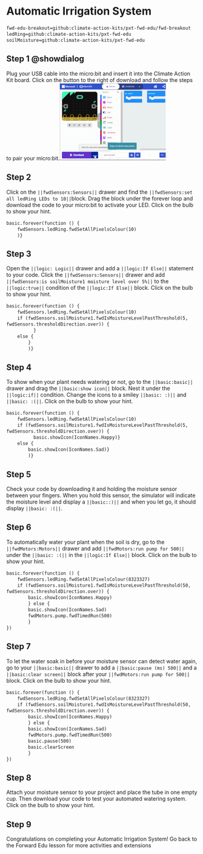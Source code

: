 # Automatic Irrigation System
```package
fwd-edu-breakout=github:climate-action-kits/pxt-fwd-edu/fwd-breakout
ledRing=github:climate-action-kits/pxt-fwd-edu
soilMoisture=github:climate-action-kits/pxt-fwd-edu
```
## Step 1 @showdialog
Plug your USB cable into the micro:bit and insert it into the Climate Action Kit board. Click on the button to the right of download and follow the steps to pair your micro:bit.![Plug your USB cable into the micro:bit and insert it into the Climate Action Kit board. Click on the button to the right of download and follow the steps to pair your micro:bit.](https://raw.githubusercontent.com/mbakhtar/iste-advanced-agriculture-v2/master/pair%20microbit-280x203.gif)

## Step 2
Click on the ``||fwdSensors:Sensors||`` drawer and 
find the ``||fwdSensors:set all ledRing LEDs to 10||``block.
Drag the block under the forever loop and download the code to your micro:bit to activate your LED.
Click on the bulb to show your hint.
```blocks
basic.forever(function () {
    fwdSensors.ledRing.fwdSetAllPixelsColour(10)
    )}
```
## Step 3
Open the ``||logic: Logic||`` drawer and add a ``||logic:If Else||`` statement to your code.
Click the ``||fwdSensors:Sensors||`` drawer and add ``||fwdSensors:is soilMoisture1 moisture level over 5%||`` 
to the ``||logic:true||`` condition of the ``||logic:If Else||`` block.
Click on the bulb to show your hint.
```blocks
basic.forever(function () {
    fwdSensors.ledRing.fwdSetAllPixelsColour(10)
    if (fwdSensors.soilMoisture1.fwdIsMoistureLevelPastThreshold(5, fwdSensors.thresholdDirection.over)) {
          } 
    else {
        }
        )}
```
## Step 4
To show when your plant needs watering or not, go to the ``||basic:basic||`` 
drawer and drag the 
``||basic:show icon||`` block. Nest it under the ``||logic:if||`` condition. 
Change the icons to a smiley ``||basic: :)||`` and ``||basic: :(||``.
Click on the bulb to show your hint.
```blocks
basic.forever(function () {
    fwdSensors.ledRing.fwdSetAllPixelsColour(10)
    if (fwdSensors.soilMoisture1.fwdIsMoistureLevelPastThreshold(5, fwdSensors.thresholdDirection.over)) {
          basic.showIcon(IconNames.Happy)} 
    else {
        basic.showIcon(IconNames.Sad)}
        )}
```
## Step 5
Check your code by downloading it and holding the moisture sensor between 
your fingers. When you hold this sensor, the simulator will indicate the moisture level and display a ``||basic::)||``
and when you let go, it should display ``||basic: :(||``.

## Step 6
To automatically water your plant when the soil is dry, go to the
``||fwdMotors:Motors||`` drawer  and add ``||fwdMotors:run pump for 500||`` under the 
 ``||basic: :(||`` in the ``||logic:If Else||`` block.
Click on the bulb to show your hint.
```blocks
basic.forever(function () {
    fwdSensors.ledRing.fwdSetAllPixelsColour(8323327)
    if (fwdSensors.soilMoisture1.fwdIsMoistureLevelPastThreshold(50, fwdSensors.thresholdDirection.over)) {
        basic.showIcon(IconNames.Happy)
        } else {
        basic.showIcon(IconNames.Sad)
        fwdMotors.pump.fwdTimedRun(500)
        }
})
```
## Step 7
To let the water soak in before your moisture sensor can detect water again, 
go to your ``||basic:basic||`` drawer 
to add a ``||basic:pause (ms) 500||`` 
and a ``||basic:clear screen||`` block after your
``||fwdMotors:run pump for 500||`` block.
Click on the bulb to show your hint.   
```blocks
basic.forever(function () {
    fwdSensors.ledRing.fwdSetAllPixelsColour(8323327)
    if (fwdSensors.soilMoisture1.fwdIsMoistureLevelPastThreshold(50, fwdSensors.thresholdDirection.over)) {
        basic.showIcon(IconNames.Happy)
        } else {
        basic.showIcon(IconNames.Sad)
        fwdMotors.pump.fwdTimedRun(500)
        basic.pause(500)
        basic.clearScreen
        }
})
```
## Step 8
Attach your moisture sensor to your project and place the tube in one empty cup. 
Then download your code to test your automated watering system.
Click on the bulb to show your hint.

## Step 9
Congratulations on completing your Automatic Irrigation System! 
Go back to the Forward Edu lesson for more activities and extensions

